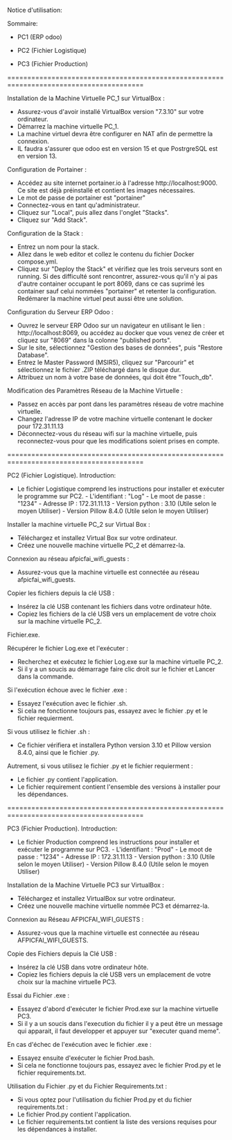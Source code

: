 Notice d'utilisation:

Sommaire:

- PC1 (ERP odoo)

- PC2 (Fichier Logistique)

- PC3 (Fichier Production)

========================================================================================

Installation de la Machine Virtuelle PC_1 sur VirtualBox :
- Assurez-vous d'avoir installé VirtualBox version "7.3.10" sur votre ordinateur.
- Démarrez la machine virtuelle PC_1.
- La machine virtuel devra être configurer en NAT afin de permettre la connexion.
- IL faudra s'assurer que odoo est en version 15 et que PostrgreSQL est en version 13.

Configuration de Portainer :
- Accédez au site internet portainer.io à l'adresse http://localhost:9000. Ce site est déjà préinstallé et contient les images nécessaires.
- Le mot de passe de portainer est "portainer"
- Connectez-vous en tant qu'administrateur.
- Cliquez sur "Local", puis allez dans l'onglet "Stacks".
- Cliquez sur "Add Stack".

Configuration de la Stack :
- Entrez un nom pour la stack.
- Allez dans le web editor et collez le contenu du fichier Docker compose.yml.
- Cliquez sur "Deploy the Stack" et vérifiez que les trois serveurs sont en running.
Si des difficulté sont rencontrer, assurez-vous qu'il n'y ai pas d'autre container occupant le port 8069, dans ce cas suprimé les container sauf celui nommées "portainer" et retenter la configuration.
Redémarer la machine virtuel peut aussi être une solution.

Configuration du Serveur ERP Odoo :
- Ouvrez le serveur ERP Odoo sur un navigateur en utilisant le lien : http://localhost:8069, ou accédez au docker que vous venez de créer et cliquez sur "8069" dans la colonne "published ports".
- Sur le site, sélectionnez "Gestion des bases de données", puis "Restore Database".
- Entrez le Master Password (MSIR5), cliquez sur "Parcourir" et sélectionnez le fichier .ZIP téléchargé dans le disque dur.
- Attribuez un nom à votre base de données, qui doit être "Touch_db".

Modification des Paramètres Réseau de la Machine Virtuelle :
- Passez en accès par pont dans les paramètres réseau de votre machine virtuelle.
- Changez l'adresse IP de votre machine virtuelle contenant le docker pour 172.31.11.13
- Déconnectez-vous du réseau wifi sur la machine virtuelle, puis reconnectez-vous pour que les modifications soient prises en compte.

========================================================================================
      
PC2 (Fichier Logistique).
Introduction:
- Le fichier Logistique comprend les instructions pour installer et exécuter le programme sur PC2.
      - L'identifiant : "Log"
      - Le moot de passe : "1234"
      - Adresse IP : 172.31.11.13
      - Version python : 3.10 (Utile selon le moyen Utiliser)
      - Version Pillow 8.4.0 (Utile selon le moyen Utiliser)

Installer la machine virtuelle PC_2 sur Virtual Box :
- Téléchargez et installez Virtual Box sur votre ordinateur.
- Créez une nouvelle machine virtuelle PC_2 et démarrez-la.

Connexion au réseau afpicfai_wifi_guests :
- Assurez-vous que la machine virtuelle est connectée au réseau afpicfai_wifi_guests.

Copier les fichiers depuis la clé USB :
- Insérez la clé USB contenant les fichiers dans votre ordinateur hôte.
- Copiez les fichiers de la clé USB vers un emplacement de votre choix sur la machine virtuelle PC_2.


Fichier.exe.

Récupérer le fichier Log.exe et l'exécuter :
- Recherchez et exécutez le fichier Log.exe sur la machine virtuelle PC_2.
- Si il y a un soucis au démarrage faire clic droit sur le fichier et Lancer dans la commande.

Si l'exécution échoue avec le fichier .exe :
- Essayez l'exécution avec le fichier .sh.
- Si cela ne fonctionne toujours pas, essayez avec le fichier .py et le fichier requierment.

Si vous utilisez le fichier .sh :
- Ce fichier vérifiera et installera Python version 3.10 et Pillow version 8.4.0, ainsi que le fichier .py.

Autrement, si vous utilisez le fichier .py et le fichier requierment :
- Le fichier .py contient l'application.
- Le fichier requirement contient l'ensemble des versions à installer pour les dépendances.

========================================================================================

PC3 (Fichier Production).
Introduction:
- Le fichier Production comprend les instructions pour installer et exécuter le programme sur PC3.
      - L'identifiant : "Prod"
      - Le moot de passe : "1234"
      - Adresse IP : 172.31.11.13
      - Version python : 3.10 (Utile selon le moyen Utiliser)
      - Version Pillow 8.4.0 (Utile selon le moyen Utiliser)
   
Installation de la Machine Virtuelle PC3 sur VirtualBox :
- Téléchargez et installez VirtualBox sur votre ordinateur.
- Créez une nouvelle machine virtuelle nommée PC3 et démarrez-la.

Connexion au Réseau AFPICFAI_WIFI_GUESTS :
- Assurez-vous que la machine virtuelle est connectée au réseau AFPICFAI_WIFI_GUESTS.

Copie des Fichiers depuis la Clé USB :
- Insérez la clé USB dans votre ordinateur hôte.
- Copiez les fichiers depuis la clé USB vers un emplacement de votre choix sur la machine virtuelle PC3.

Essai du Fichier .exe :
- Essayez d'abord d'exécuter le fichier Prod.exe sur la machine virtuelle PC3.
- Si il y a un soucis dans l'execution du fichier il y a peut être un message qui apparait, il faut developper et appuyer sur "executer quand meme".

En cas d'échec de l'exécution avec le fichier .exe :
- Essayez ensuite d'exécuter le fichier Prod.bash.
- Si cela ne fonctionne toujours pas, essayez avec le fichier Prod.py et le fichier requirements.txt.

Utilisation du Fichier .py et du Fichier Requirements.txt :
- Si vous optez pour l'utilisation du fichier Prod.py et du fichier requirements.txt :
- Le fichier Prod.py contient l'application.
- Le fichier requirements.txt contient la liste des versions requises pour les dépendances à installer.
